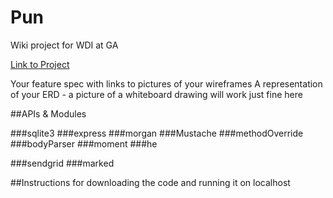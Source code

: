 # Pun
Wiki project for WDI at GA

<a href="http://45.55.146.194:3000/">Link to Project</a>

Your feature spec with links to pictures of your wireframes
A representation of your ERD - a picture of a whiteboard drawing will work just fine here

##APIs & Modules

<!-- var config = require('./information.js') -->
###sqlite3
###express
###morgan
###Mustache
###methodOverride
###bodyParser
###moment
###he
<!-- // var functions = require('./functions.js') -->
###sendgrid
###marked

##Instructions for downloading the code and running it on localhost
